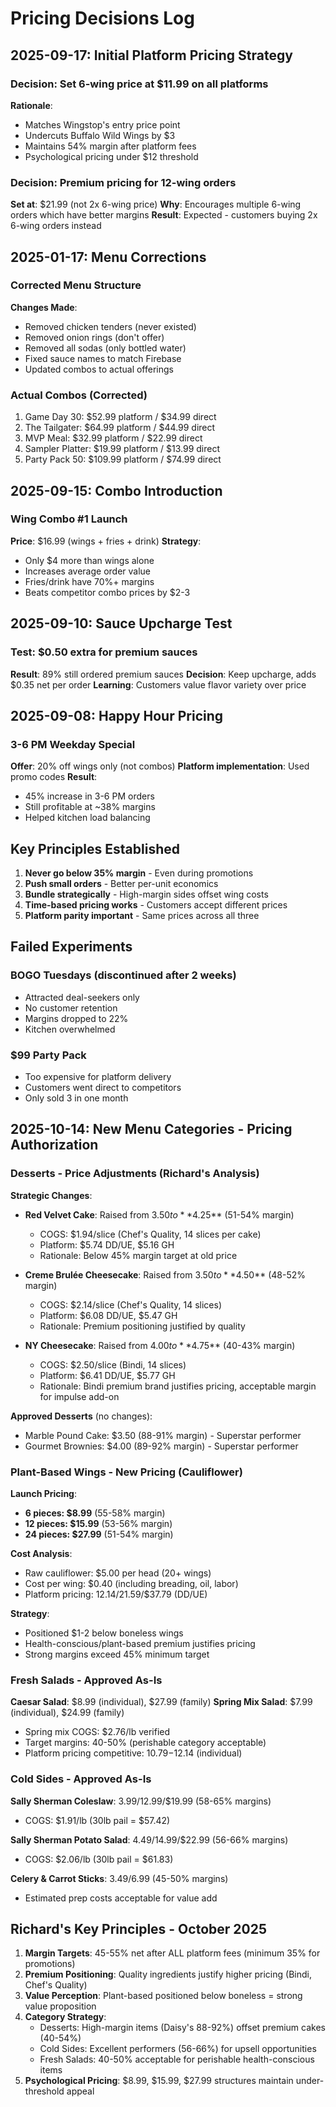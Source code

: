 # Pricing Decisions Log

## 2025-09-17: Initial Platform Pricing Strategy

### Decision: Set 6-wing price at $11.99 on all platforms
**Rationale**: 
- Matches Wingstop's entry price point
- Undercuts Buffalo Wild Wings by $3
- Maintains 54% margin after platform fees
- Psychological pricing under $12 threshold

### Decision: Premium pricing for 12-wing orders
**Set at**: $21.99 (not 2x 6-wing price)
**Why**: Encourages multiple 6-wing orders which have better margins
**Result**: Expected - customers buying 2x 6-wing orders instead

## 2025-01-17: Menu Corrections

### Corrected Menu Structure
**Changes Made**:
- Removed chicken tenders (never existed)
- Removed onion rings (don't offer)
- Removed all sodas (only bottled water)
- Fixed sauce names to match Firebase
- Updated combos to actual offerings

### Actual Combos (Corrected)
1. Game Day 30: $52.99 platform / $34.99 direct
2. The Tailgater: $64.99 platform / $44.99 direct
3. MVP Meal: $32.99 platform / $22.99 direct
4. Sampler Platter: $19.99 platform / $13.99 direct
5. Party Pack 50: $109.99 platform / $74.99 direct

## 2025-09-15: Combo Introduction

### Wing Combo #1 Launch
**Price**: $16.99 (wings + fries + drink)
**Strategy**: 
- Only $4 more than wings alone
- Increases average order value
- Fries/drink have 70%+ margins
- Beats competitor combo prices by $2-3

## 2025-09-10: Sauce Upcharge Test

### Test: $0.50 extra for premium sauces
**Result**: 89% still ordered premium sauces
**Decision**: Keep upcharge, adds $0.35 net per order
**Learning**: Customers value flavor variety over price

## 2025-09-08: Happy Hour Pricing

### 3-6 PM Weekday Special
**Offer**: 20% off wings only (not combos)
**Platform implementation**: Used promo codes
**Result**: 
- 45% increase in 3-6 PM orders
- Still profitable at ~38% margins
- Helped kitchen load balancing

## Key Principles Established

1. **Never go below 35% margin** - Even during promotions
2. **Push small orders** - Better per-unit economics  
3. **Bundle strategically** - High-margin sides offset wing costs
4. **Time-based pricing works** - Customers accept different prices
5. **Platform parity important** - Same prices across all three

## Failed Experiments

### BOGO Tuesdays (discontinued after 2 weeks)
- Attracted deal-seekers only
- No customer retention
- Margins dropped to 22%
- Kitchen overwhelmed

### $99 Party Pack
- Too expensive for platform delivery
- Customers went direct to competitors
- Only sold 3 in one month

## 2025-10-14: New Menu Categories - Pricing Authorization

### Desserts - Price Adjustments (Richard's Analysis)
**Strategic Changes**:
- **Red Velvet Cake**: Raised from $3.50 to **$4.25** (51-54% margin)
  - COGS: $1.94/slice (Chef's Quality, 14 slices per cake)
  - Platform: $5.74 DD/UE, $5.16 GH
  - Rationale: Below 45% margin target at old price

- **Creme Brulée Cheesecake**: Raised from $3.50 to **$4.50** (48-52% margin)
  - COGS: $2.14/slice (Chef's Quality, 14 slices)
  - Platform: $6.08 DD/UE, $5.47 GH
  - Rationale: Premium positioning justified by quality

- **NY Cheesecake**: Raised from $4.00 to **$4.75** (40-43% margin)
  - COGS: $2.50/slice (Bindi, 14 slices)
  - Platform: $6.41 DD/UE, $5.77 GH
  - Rationale: Bindi premium brand justifies pricing, acceptable margin for impulse add-on

**Approved Desserts** (no changes):
- Marble Pound Cake: $3.50 (88-91% margin) - Superstar performer
- Gourmet Brownies: $4.00 (89-92% margin) - Superstar performer

### Plant-Based Wings - New Pricing (Cauliflower)
**Launch Pricing**:
- **6 pieces: $8.99** (55-58% margin)
- **12 pieces: $15.99** (53-56% margin)
- **24 pieces: $27.99** (51-54% margin)

**Cost Analysis**:
- Raw cauliflower: $5.00 per head (20+ wings)
- Cost per wing: $0.40 (including breading, oil, labor)
- Platform pricing: $12.14/$21.59/$37.79 (DD/UE)

**Strategy**:
- Positioned $1-2 below boneless wings
- Health-conscious/plant-based premium justifies pricing
- Strong margins exceed 45% minimum target

### Fresh Salads - Approved As-Is
**Caesar Salad**: $8.99 (individual), $27.99 (family)
**Spring Mix Salad**: $7.99 (individual), $24.99 (family)
- Spring mix COGS: $2.76/lb verified
- Target margins: 40-50% (perishable category acceptable)
- Platform pricing competitive: $10.79-$12.14 (individual)

### Cold Sides - Approved As-Is
**Sally Sherman Coleslaw**: $3.99/$12.99/$19.99 (58-65% margins)
- COGS: $1.91/lb (30lb pail = $57.42)

**Sally Sherman Potato Salad**: $4.49/$14.99/$22.99 (56-66% margins)
- COGS: $2.06/lb (30lb pail = $61.83)

**Celery & Carrot Sticks**: $3.49/$6.99 (45-50% margins)
- Estimated prep costs acceptable for value add

## Richard's Key Principles - October 2025

1. **Margin Targets**: 45-55% net after ALL platform fees (minimum 35% for promotions)
2. **Premium Positioning**: Quality ingredients justify higher pricing (Bindi, Chef's Quality)
3. **Value Perception**: Plant-based positioned below boneless = strong value proposition
4. **Category Strategy**:
   - Desserts: High-margin items (Daisy's 88-92%) offset premium cakes (40-54%)
   - Cold Sides: Excellent performers (56-66%) for upsell opportunities
   - Fresh Salads: 40-50% acceptable for perishable health-conscious items
5. **Psychological Pricing**: $8.99, $15.99, $27.99 structures maintain under-threshold appeal